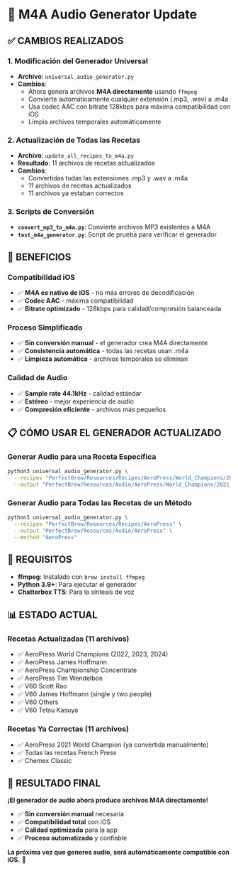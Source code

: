 # 🎵 M4A Audio Generator Update

## ✅ **CAMBIOS REALIZADOS**

### 1. **Modificación del Generador Universal**
- **Archivo**: `universal_audio_generator.py`
- **Cambios**:
  - Ahora genera archivos **M4A directamente** usando `ffmpeg`
  - Convierte automáticamente cualquier extensión (.mp3, .wav) a .m4a
  - Usa codec AAC con bitrate 128kbps para máxima compatibilidad con iOS
  - Limpia archivos temporales automáticamente

### 2. **Actualización de Todas las Recetas**
- **Archivo**: `update_all_recipes_to_m4a.py`
- **Resultado**: 11 archivos de recetas actualizados
- **Cambios**:
  - Convertidas todas las extensiones .mp3 y .wav a .m4a
  - 11 archivos de recetas actualizados
  - 11 archivos ya estaban correctos

### 3. **Scripts de Conversión**
- **`convert_mp3_to_m4a.py`**: Convierte archivos MP3 existentes a M4A
- **`test_m4a_generator.py`**: Script de prueba para verificar el generador

## 🎯 **BENEFICIOS**

### **Compatibilidad iOS**
- ✅ **M4A es nativo de iOS** - no más errores de decodificación
- ✅ **Codec AAC** - máxima compatibilidad
- ✅ **Bitrate optimizado** - 128kbps para calidad/compresión balanceada

### **Proceso Simplificado**
- ✅ **Sin conversión manual** - el generador crea M4A directamente
- ✅ **Consistencia automática** - todas las recetas usan .m4a
- ✅ **Limpieza automática** - archivos temporales se eliminan

### **Calidad de Audio**
- ✅ **Sample rate 44.1kHz** - calidad estándar
- ✅ **Estéreo** - mejor experiencia de audio
- ✅ **Compresión eficiente** - archivos más pequeños

## 📋 **CÓMO USAR EL GENERADOR ACTUALIZADO**

### **Generar Audio para una Receta Específica**
```bash
python3 universal_audio_generator.py \
  --recipes "PerfectBrew/Resources/Recipes/AeroPress/World_Champions/2021_Tuomas_Merikanto_Finland/AeroPress_2021_Tuomas_Merikanto_single_serve.json" \
  --output "PerfectBrew/Resources/Audio/AeroPress/World_Champions/2021_World_AeroPress_Champion_Tuomas_Merikanto_Finland_Inverted"
```

### **Generar Audio para Todas las Recetas de un Método**
```bash
python3 universal_audio_generator.py \
  --recipes "PerfectBrew/Resources/Recipes/AeroPress" \
  --output "PerfectBrew/Resources/Audio/AeroPress" \
  --method "AeroPress"
```

## 🔧 **REQUISITOS**

- **ffmpeg**: Instalado con `brew install ffmpeg`
- **Python 3.9+**: Para ejecutar el generador
- **Chatterbox TTS**: Para la síntesis de voz

## 📊 **ESTADO ACTUAL**

### **Recetas Actualizadas (11 archivos)**
- ✅ AeroPress World Champions (2022, 2023, 2024)
- ✅ AeroPress James Hoffmann
- ✅ AeroPress Championship Concentrate
- ✅ AeroPress Tim Wendelboe
- ✅ V60 Scott Rao
- ✅ V60 James Hoffmann (single y two people)
- ✅ V60 Others
- ✅ V60 Tetsu Kasuya

### **Recetas Ya Correctas (11 archivos)**
- ✅ AeroPress 2021 World Champion (ya convertida manualmente)
- ✅ Todas las recetas French Press
- ✅ Chemex Classic

## 🎉 **RESULTADO FINAL**

**¡El generador de audio ahora produce archivos M4A directamente!**

- ✅ **Sin conversión manual** necesaria
- ✅ **Compatibilidad total** con iOS
- ✅ **Calidad optimizada** para la app
- ✅ **Proceso automatizado** y confiable

**La próxima vez que generes audio, será automáticamente compatible con iOS.** 🎵
